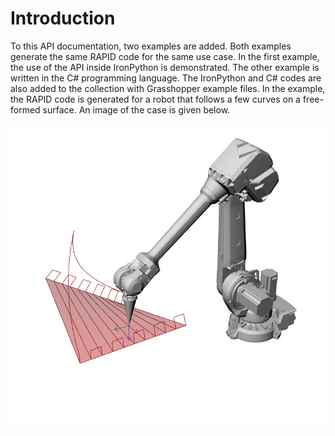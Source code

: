 # **Introduction**

To this API documentation, two examples are added. Both examples generate the same RAPID code for the same use case. In the first example, the use of the API inside IronPython is demonstrated. The other example is written in the C# programming language. The IronPython and C# codes are also added to the collection with Grasshopper example files. In the example, the RAPID code is generated for a robot that follows a few curves on a free-formed surface. An image of the case is given below.

<img src="https://github.com/RobotComponents/RobotComponents-API-Documentation/blob/master/examples/images/api_example.png?raw=true" alt="example">